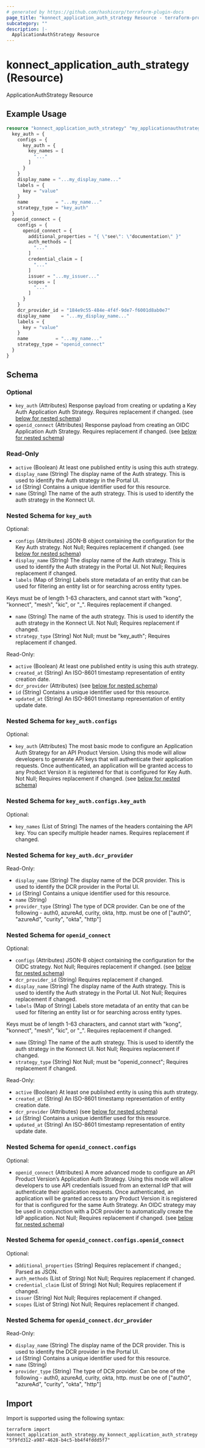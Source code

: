 ```yaml
---
# generated by https://github.com/hashicorp/terraform-plugin-docs
page_title: "konnect_application_auth_strategy Resource - terraform-provider-konnect"
subcategory: ""
description: |-
  ApplicationAuthStrategy Resource
---
```


# konnect_application_auth_strategy (Resource)

ApplicationAuthStrategy Resource

## Example Usage

```terraform
resource "konnect_application_auth_strategy" "my_applicationauthstrategy" {
  key_auth = {
    configs = {
      key_auth = {
        key_names = [
          "..."
        ]
      }
    }
    display_name = "...my_display_name..."
    labels = {
      key = "value"
    }
    name          = "...my_name..."
    strategy_type = "key_auth"
  }
  openid_connect = {
    configs = {
      openid_connect = {
        additional_properties = "{ \"see\": \"documentation\" }"
        auth_methods = [
          "..."
        ]
        credential_claim = [
          "..."
        ]
        issuer = "...my_issuer..."
        scopes = [
          "..."
        ]
      }
    }
    dcr_provider_id = "184e9c55-484e-4f4f-9de7-f6001d8ab0e7"
    display_name    = "...my_display_name..."
    labels = {
      key = "value"
    }
    name          = "...my_name..."
    strategy_type = "openid_connect"
  }
}
```

<!-- schema generated by tfplugindocs -->
## Schema

### Optional

- `key_auth` (Attributes) Response payload from creating or updating a Key Auth Application Auth Strategy. Requires replacement if changed. (see [below for nested schema](#nestedatt--key_auth))
- `openid_connect` (Attributes) Response payload from creating an OIDC Application Auth Strategy. Requires replacement if changed. (see [below for nested schema](#nestedatt--openid_connect))

### Read-Only

- `active` (Boolean) At least one published entity is using this auth strategy.
- `display_name` (String) The display name of the Auth strategy. This is used to identify the Auth strategy in the Portal UI.
- `id` (String) Contains a unique identifier used for this resource.
- `name` (String) The name of the auth strategy. This is used to identify the auth strategy in the Konnect UI.

<a id="nestedatt--key_auth"></a>
### Nested Schema for `key_auth`

Optional:

- `configs` (Attributes) JSON-B object containing the configuration for the Key Auth strategy. Not Null; Requires replacement if changed. (see [below for nested schema](#nestedatt--key_auth--configs))
- `display_name` (String) The display name of the Auth strategy. This is used to identify the Auth strategy in the Portal UI. Not Null; Requires replacement if changed.
- `labels` (Map of String) Labels store metadata of an entity that can be used for filtering an entity list or for searching across entity types. 

Keys must be of length 1-63 characters, and cannot start with "kong", "konnect", "mesh", "kic", or "_".
Requires replacement if changed.
- `name` (String) The name of the auth strategy. This is used to identify the auth strategy in the Konnect UI. Not Null; Requires replacement if changed.
- `strategy_type` (String) Not Null; must be "key_auth"; Requires replacement if changed.

Read-Only:

- `active` (Boolean) At least one published entity is using this auth strategy.
- `created_at` (String) An ISO-8601 timestamp representation of entity creation date.
- `dcr_provider` (Attributes) (see [below for nested schema](#nestedatt--key_auth--dcr_provider))
- `id` (String) Contains a unique identifier used for this resource.
- `updated_at` (String) An ISO-8601 timestamp representation of entity update date.

<a id="nestedatt--key_auth--configs"></a>
### Nested Schema for `key_auth.configs`

Optional:

- `key_auth` (Attributes) The most basic mode to configure an Application Auth Strategy for an API Product Version. 
Using this mode will allow developers to generate API keys that will authenticate their application requests. 
Once authenticated, an application will be granted access to any Product Version it is registered for that is configured for Key Auth.
Not Null; Requires replacement if changed. (see [below for nested schema](#nestedatt--key_auth--configs--key_auth))

<a id="nestedatt--key_auth--configs--key_auth"></a>
### Nested Schema for `key_auth.configs.key_auth`

Optional:

- `key_names` (List of String) The names of the headers containing the API key. You can specify multiple header names. Requires replacement if changed.



<a id="nestedatt--key_auth--dcr_provider"></a>
### Nested Schema for `key_auth.dcr_provider`

Read-Only:

- `display_name` (String) The display name of the DCR provider. This is used to identify the DCR provider in the Portal UI.
- `id` (String) Contains a unique identifier used for this resource.
- `name` (String)
- `provider_type` (String) The type of DCR provider. Can be one of the following - auth0, azureAd, curity, okta, http. must be one of ["auth0", "azureAd", "curity", "okta", "http"]



<a id="nestedatt--openid_connect"></a>
### Nested Schema for `openid_connect`

Optional:

- `configs` (Attributes) JSON-B object containing the configuration for the OIDC strategy. Not Null; Requires replacement if changed. (see [below for nested schema](#nestedatt--openid_connect--configs))
- `dcr_provider_id` (String) Requires replacement if changed.
- `display_name` (String) The display name of the Auth strategy. This is used to identify the Auth strategy in the Portal UI. Not Null; Requires replacement if changed.
- `labels` (Map of String) Labels store metadata of an entity that can be used for filtering an entity list or for searching across entity types. 

Keys must be of length 1-63 characters, and cannot start with "kong", "konnect", "mesh", "kic", or "_".
Requires replacement if changed.
- `name` (String) The name of the auth strategy. This is used to identify the auth strategy in the Konnect UI. Not Null; Requires replacement if changed.
- `strategy_type` (String) Not Null; must be "openid_connect"; Requires replacement if changed.

Read-Only:

- `active` (Boolean) At least one published entity is using this auth strategy.
- `created_at` (String) An ISO-8601 timestamp representation of entity creation date.
- `dcr_provider` (Attributes) (see [below for nested schema](#nestedatt--openid_connect--dcr_provider))
- `id` (String) Contains a unique identifier used for this resource.
- `updated_at` (String) An ISO-8601 timestamp representation of entity update date.

<a id="nestedatt--openid_connect--configs"></a>
### Nested Schema for `openid_connect.configs`

Optional:

- `openid_connect` (Attributes) A more advanced mode to configure an API Product Version’s Application Auth Strategy. 
Using this mode will allow developers to use API credentials issued from an external IdP that will authenticate their application requests. 
Once authenticated, an application will be granted access to any Product Version it is registered for that is configured for the same Auth Strategy. 
An OIDC strategy may be used in conjunction with a DCR provider to automatically create the IdP application.
Not Null; Requires replacement if changed. (see [below for nested schema](#nestedatt--openid_connect--configs--openid_connect))

<a id="nestedatt--openid_connect--configs--openid_connect"></a>
### Nested Schema for `openid_connect.configs.openid_connect`

Optional:

- `additional_properties` (String) Requires replacement if changed.; Parsed as JSON.
- `auth_methods` (List of String) Not Null; Requires replacement if changed.
- `credential_claim` (List of String) Not Null; Requires replacement if changed.
- `issuer` (String) Not Null; Requires replacement if changed.
- `scopes` (List of String) Not Null; Requires replacement if changed.



<a id="nestedatt--openid_connect--dcr_provider"></a>
### Nested Schema for `openid_connect.dcr_provider`

Read-Only:

- `display_name` (String) The display name of the DCR provider. This is used to identify the DCR provider in the Portal UI.
- `id` (String) Contains a unique identifier used for this resource.
- `name` (String)
- `provider_type` (String) The type of DCR provider. Can be one of the following - auth0, azureAd, curity, okta, http. must be one of ["auth0", "azureAd", "curity", "okta", "http"]

## Import

Import is supported using the following syntax:

```shell
terraform import konnect_application_auth_strategy.my_konnect_application_auth_strategy "5f9fd312-a987-4628-b4c5-bb4f4fddd5f7"
```
